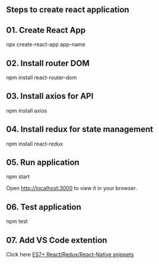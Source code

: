 ## Steps to create react application

## 01. Create React App
npx create-react-app app-name

## 02. Install router DOM
npm install react-router-dom

## 03. Install axios for API
npm install axios

## 04. Install redux for state management
npm install react-redux

## 05. Run application
npm start

Open [http://localhost:3000](http://localhost:3000) to view it in your browser.

## 06. Test application
npm test

## 07. Add VS Code extention
Click here [ES7+ React/Redux/React-Native snippets](https://marketplace.visualstudio.com/items?itemName=dsznajder.es7-react-js-snippets)